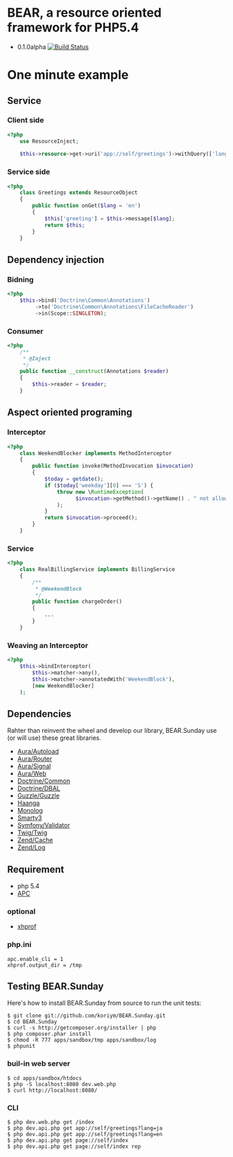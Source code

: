 BEAR, a resource oriented framework for PHP5.4
=============================

 * 0.1.0alpha
[![Build Status](https://secure.travis-ci.org/koriym/BEAR.Sunday.png?branch=master)](http://travis-ci.org/koriym/BEAR.Sunday)

One minute example
==================

Service
-----------

### Client side

```php
<?php
    use ResourceInject;
    
    $this->resource->get->uri('app://self/greetings')->withQuery(['lang' => 'ja'])->eager->request();
```

### Service side
```php
<?php
    class Greetings extends ResourceObject
    {
        public function onGet($lang = 'en')
        {
            $this['greeting'] = $this->message[$lang];
            return $this;
        }
    }
```
Dependency injection
--------------------

### Bidning
```php
<?php
    $this->bind('Doctrine\Common\Annotations')
         ->to('Doctrine\Common\Annotations\FileCacheReader')
         ->in(Scope::SINGLETON);
```

### Consumer
```php
<?php
    /**
     * @Inject
     */
    public function __construct(Annotations $reader)
    {
        $this->reader = $reader;
    }
```
Aspect oriented programing
--------------------------

### Interceptor
```php
<?php
    class WeekendBlocker implements MethodInterceptor
    {
        public function invoke(MethodInvocation $invocation)
        {
            $today = getdate();
            if ($today['weekday'][0] === 'S') {
                throw new \RuntimeException(
                      $invocation->getMethod()->getName() . " not allowed on weekends!"
                );
            }
            return $invocation->proceed();
        }
    }
```
### Service
```php
<?php
    class RealBillingService implements BillingService
    {
        /**
         * @WeekendBlock
         */
        public function chargeOrder()
        {
            ...
        }
    }
```
### Weaving an Interceptor
```php
<?php
    $this->bindInterceptor(
        $this->matcher->any(),
        $this->matcher->annotatedWith('WeekendBlock'),
        [new WeekendBlocker]
    );
```

Dependencies
------------
Rahter than reinvent the wheel and develop our library, BEAR.Sunday use (or will use) these great libraries.

 * [Aura/Autoload](https://github.com/auraphp/Aura.Autoload "Aura.Autoload")
 * [Aura/Router](https://github.com/auraphp/Aura.Router "Aura.Router")
 * [Aura/Signal](https://github.com/auraphp/Aura.Signal "Aura.Signal")
 * [Aura/Web](https://github.com/auraphp/Aura.Web "Aura.Web")
 * [Doctrine/Common](http://www.doctrine-project.org/projects/common "Doctrine.Common")
 * [Doctrine/DBAL](http://www.doctrine-project.org/projects/dbal "Doctrine.DBAL")
 * [Guzzle/Guzzle](http://guzzlephp.org/ "Guzzle")
 * [Haanga](http://haanga.org/ "Haanga")
 * [Monolog](https://github.com/Seldaek/monolog.git "Monolog")
 * [Smarty3](http://www.smarty.net/ "Smarty3")
 * [Symfony/Validator](https://github.com/symfony/Validator "Symfony.Validator")
 * [Twig/Twig](http://twig.sensiolabs.org/ "Twig")
 * [Zend/Cache](https://github.com/zendframework/zf2)
 * [Zend/Log](https://github.com/zendframework/zf2)

## Requirement

 * php 5.4
 * [APC](http://jp.php.net/manual/en/book.apc.php)

### optional
 * [xhprof](http://jp.php.net/manual/en/book.xhprof.php)
 
### php.ini
    apc.enable_cli = 1
    xhprof.output_dir = /tmp

Testing BEAR.Sunday
------- 

Here's how to install BEAR.Sunday from source to run the unit tests:

    $ git clone git://github.com/koriym/BEAR.Sunday.git
    $ cd BEAR.Sunday
    $ curl -s http://getcomposer.org/installer | php
    $ php composer.phar install
    $ chmod -R 777 apps/sandbox/tmp apps/sandbox/log
    $ phpunit

### buil-in web server

    $ cd apps/sandbox/htdocs
    $ php -S localhost:8080 dev.web.php
    $ curl http://localhost:8080/

### CLI

    $ php dev.web.php get /index
    $ php dev.api.php get app://self/greetings?lang=ja
    $ php dev.api.php get app://self/greetings?lang=en
    $ php dev.api.php get page://self/index
    $ php dev.api.php get page://self/index rep

